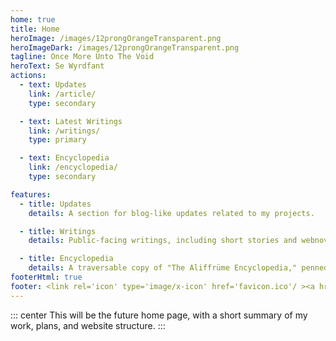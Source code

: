 ```yaml
---
home: true
title: Home
heroImage: /images/12prongOrangeTransparent.png
heroImageDark: /images/12prongOrangeTransparent.png
tagline: Once More Unto The Void
heroText: Se Wyrdfant
actions:
  - text: Updates
    link: /article/
    type: secondary

  - text: Latest Writings
    link: /writings/
    type: primary

  - text: Encyclopedia
    link: /encyclopedia/
    type: secondary

features:
  - title: Updates
    details: A section for blog-like updates related to my projects.

  - title: Writings
    details: Public-facing writings, including short stories and webnovel chapters.

  - title: Encyclopedia
    details: A traversable copy of "The Aliffrüme Encyclopedia," penned by scholars from Witafjürgen.
footerHtml: true
footer: <link rel='icon' type='image/x-icon' href='favicon.ico'/ ><a href="https://untilthengame.com/" target="_blank" rel="noopener norefferer">"But that's part of understanding, isn't it? To misunderstand."</a>
---
```

::: center
This will be the future home page, with a short summary of my work, plans, and website structure.
:::
